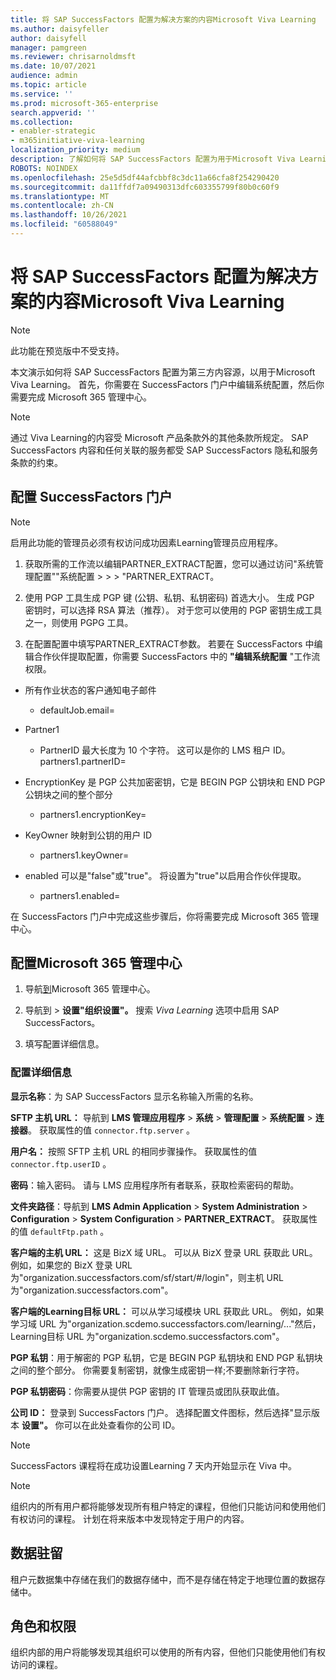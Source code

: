 ```yaml
---
title: 将 SAP SuccessFactors 配置为解决方案的内容Microsoft Viva Learning
ms.author: daisyfeller
author: daisyfell
manager: pamgreen
ms.reviewer: chrisarnoldmsft
ms.date: 10/07/2021
audience: admin
ms.topic: article
ms.service: ''
ms.prod: microsoft-365-enterprise
search.appverid: ''
ms.collection:
- enabler-strategic
- m365initiative-viva-learning
localization_priority: medium
description: 了解如何将 SAP SuccessFactors 配置为用于Microsoft Viva Learning。
ROBOTS: NOINDEX
ms.openlocfilehash: 25e5d5df44afcbbf8c3dc11a66cfa8f254290420
ms.sourcegitcommit: da11ffdf7a09490313dfc603355799f80b0c60f9
ms.translationtype: MT
ms.contentlocale: zh-CN
ms.lasthandoff: 10/26/2021
ms.locfileid: "60588049"
---
```

# <a name="configure-sap-successfactors-as-a-content-source-for-microsoft-viva-learning"></a>将 SAP SuccessFactors 配置为解决方案的内容Microsoft Viva Learning

>[!NOTE]
>此功能在预览版中不受支持。

本文演示如何将 SAP SuccessFactors 配置为第三方内容源，以用于Microsoft Viva Learning。 首先，你需要在 SuccessFactors 门户中编辑系统配置，然后你需要完成 Microsoft 365 管理中心。

>[!NOTE]
>通过 Viva Learning的内容受 Microsoft 产品条款外的其他条款所规定。 SAP SuccessFactors 内容和任何关联的服务都受 SAP SuccessFactors 隐私和服务条款的约束。

## <a name="configure-the-successfactors-portal"></a>配置 SuccessFactors 门户

>[!Note]
> 启用此功能的管理员必须有权访问成功因素Learning管理员应用程序。

1. 获取所需的工作流以编辑PARTNER_EXTRACT配置，您可以通过访问"系统管理配置""系统配置  >    >    >  "PARTNER_EXTRACT。

2. 使用 PGP 工具生成 PGP 键 (公钥、私钥、私钥密码) 首选大小。 生成 PGP 密钥时，可以选择 RSA 算法（推荐）。 对于您可以使用的 PGP 密钥生成工具之一，则使用 PGPG 工具。

3. 在配置配置中填写PARTNER_EXTRACT参数。 若要在 SuccessFactors 中编辑合作伙伴提取配置，你需要 SuccessFactors 中的 **"编辑系统配置** "工作流权限。

- 所有作业状态的客户通知电子邮件
    - defaultJob.email=

- Partner1
    - PartnerID 最大长度为 10 个字符。 这可以是你的 LMS 租户 ID。
partners1.partnerID=

- EncryptionKey 是 PGP 公共加密密钥，它是 BEGIN PGP 公钥块和 END PGP 公钥块之间的整个部分
    - partners1.encryptionKey=

- KeyOwner 映射到公钥的用户 ID
    - partners1.keyOwner=

- enabled 可以是"false"或"true"。 将设置为"true"以启用合作伙伴提取。
    - partners1.enabled=

<!--![Image of the PARTNER_EXTRACT configuration settings filled in.](../media/learning/sap-1.png)-->

在 SuccessFactors 门户中完成这些步骤后，你将需要完成 Microsoft 365 管理中心。

## <a name="configure-the-microsoft-365-admin-center"></a>配置Microsoft 365 管理中心

1. 导航[到](https://admin.microsoft.com)Microsoft 365 管理中心。

2. 导航到  >  **设置"组织设置"。** 搜索 *Viva Learning* 选项中启用 SAP SuccessFactors。

3. 填写配置详细信息。

### <a name="configuration-details"></a>配置详细信息

<!--![Image of the configuration details filled in in the Microsoft 365 admin center.](../media/learning/sap-2.png)-->

**显示名称**：为 SAP SuccessFactors 显示名称输入所需的名称。

**SFTP 主机 URL：** 导航到 **LMS 管理应用程序**  >  **系统**  >  **管理配置**  >  **系统配置**  >  **连接器**。 获取属性的值 `connector.ftp.server` 。

**用户名：** 按照 SFTP 主机 URL 的相同步骤操作。 获取属性的值 `connector.ftp.userID` 。

**密码**：输入密码。 请与 LMS 应用程序所有者联系，获取检索密码的帮助。

**文件夹路径**：导航到 **LMS Admin Application**  >  **System Administration**  >  **Configuration**  >  **System Configuration**  >  **PARTNER_EXTRACT**。 获取属性的值 `defaultFtp.path` 。

**客户端的主机 URL：** 这是 BizX 域 URL。 可以从 BizX 登录 URL 获取此 URL。 例如，如果您的 BizX 登录 URL 为"organization.successfactors.com/sf/start/#/login"，则主机 URL 为"organization.successfactors.com"。

**客户端的Learning目标 URL：** 可以从学习域模块 URL 获取此 URL。 例如，如果学习域 URL 为"organization.scdemo.successfactors.com/learning/..."然后，Learning目标 URL 为"organization.scdemo.successfactors.com"。

**PGP 私钥**：用于解密的 PGP 私钥，它是 BEGIN PGP 私钥块和 END PGP 私钥块之间的整个部分。 你需要复制密钥，就像生成密钥一样;不要删除新行字符。

**PGP 私钥密码**：你需要从提供 PGP 密钥的 IT 管理员或团队获取此值。

**公司 ID：** 登录到 SuccessFactors 门户。 选择配置文件图标，然后选择"显示版本 **设置"。** 你可以在此处查看你的公司 ID。

<!--![Image of the steps to find your company ID.](../media/learning/sap-3.png)-->

>[!Note]
> SuccessFactors 课程将在成功设置Learning 7 天内开始显示在 Viva 中。

>[!Note]
> 组织内的所有用户都将能够发现所有租户特定的课程，但他们只能访问和使用他们有权访问的课程。 计划在将来版本中发现特定于用户的内容。

## <a name="data-residency"></a>数据驻留

租户元数据集中存储在我们的数据存储中，而不是存储在特定于地理位置的数据存储中。

## <a name="roles-and-permissions"></a>角色和权限

组织内部的用户将能够发现其组织可以使用的所有内容，但他们只能使用他们有权访问的课程。
